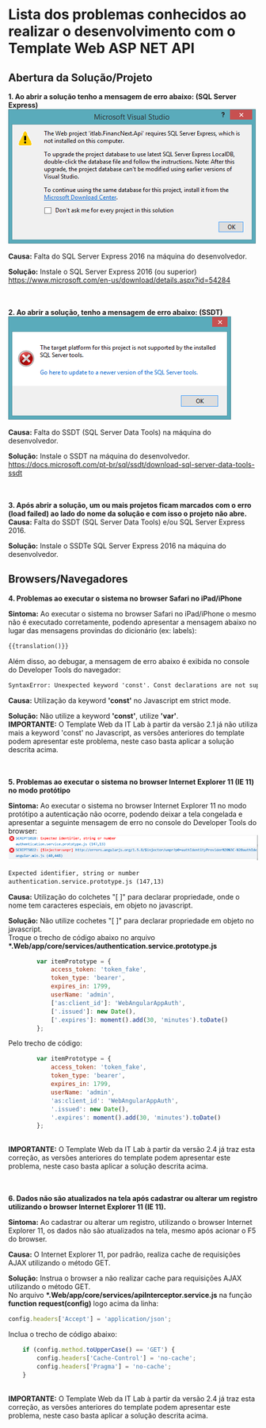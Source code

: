 # Lista dos problemas conhecidos ao realizar o desenvolvimento com o Template Web ASP NET API
## Abertura da Solução/Projeto
<strong>1. Ao abrir a solução tenho a mensagem de erro abaixo: (SQL Server Express)</strong>
<br><img src="images/error-sql-server-express-missing.png">

<strong>Causa:</strong> Falta do SQL Server Express 2016 na máquina do desenvolvedor.

<strong>Solução:</strong> Instale o SQL Server Express 2016 (ou superior) https://www.microsoft.com/en-us/download/details.aspx?id=54284

<br><br>
<strong>2. Ao abrir a solução, tenho a mensagem de erro abaixo: (SSDT)</strong>
<br><img src="images/error-ssdt-missing.png">

<strong>Causa:</strong> Falta do SSDT (SQL Server Data Tools) na máquina do desenvolvedor.

<strong>Solução:</strong> Instale o SSDT na máquina do desenvolvedor. https://docs.microsoft.com/pt-br/sql/ssdt/download-sql-server-data-tools-ssdt

<br><br>
<strong>3. Após abrir a solução, um ou mais projetos ficam marcados com o erro <strong>(load failed)</strong> ao lado do nome da solução e com isso o projeto não abre.</strong>
<br><strong>Causa:</strong> Falta do SSDT (SQL Server Data Tools) e/ou SQL Server Express 2016.

<strong>Solução:</strong> Instale o SSDTe SQL Server Express 2016 na máquina do desenvolvedor.

## Browsers/Navegadores
<strong>4. Problemas ao executar o sistema no browser Safari no iPad/iPhone</strong>

<strong>Sintoma:</strong> Ao executar o sistema no browser Safari no iPad/iPhone o mesmo não é executado corretamente, podendo apresentar a mensagem abaixo no lugar das mensagens provindas do dicionário (ex: labels):
```html
{{translation()}}
``` 
<p>Além disso, ao debugar, a mensagem de erro abaixo é exibida no console do Developer Tools do navegador:</p>

```html
SyntaxError: Unexpected keyword 'const'. Const declarations are not supported in strict mode. 
```
<strong>Causa:</strong> Utilização da keyword <strong>'const'</strong> no Javascript em strict mode.

<strong>Solução:</strong> Não utilize a keyword <strong>'const'</strong>, utilize <strong>'var'</strong>.
<br><strong>IMPORTANTE:</strong> O Template Web da IT Lab à partir da versão 2.1 já não utiliza mais a keyword 'const' no Javascript, as versões anteriores do template podem apresentar este problema, neste caso basta aplicar a solução descrita acima.

<br><br>
<strong>5. Problemas ao executar o sistema no browser Internet Explorer 11 (IE 11) no modo protótipo</strong>

<strong>Sintoma:</strong> Ao executar o sistema no browser Internet Explorer 11 no modo protótipo a autenticação não ocorre, podendo deixar a tela congelada e apresentar a seguinte mensagem de erro no console do Developer Tools do browser:
<br><img src="images/known-issues-ie11-authentication.png">

```html
Expected identifier, string or number
authentication.service.prototype.js (147,13)
```
<strong>Causa:</strong> Utilização do colchetes "[ ]" para declarar propriedade, onde o nome tem caracteres especiais, em objeto no javascript.

<strong>Solução:</strong> Não utilize cochetes "[ ]" para declarar propriedade em objeto no javascript.
<br>Troque o trecho de código abaixo no arquivo <strong>*.Web/app/core/services/authentication.service.prototype.js</strong>
```javascript
        var itemPrototype = {
            access_token: 'token_fake',
            token_type: 'bearer',
            expires_in: 1799,
            userName: 'admin',
            ['as:client_id']: 'WebAngularAppAuth',
            ['.issued']: new Date(),
            ['.expires']: moment().add(30, 'minutes').toDate()
        };
```
Pelo trecho de código:
```javascript
        var itemPrototype = {
            access_token: 'token_fake',
            token_type: 'bearer',
            expires_in: 1799,
            userName: 'admin',
            'as:client_id': 'WebAngularAppAuth',
            '.issued': new Date(),
            '.expires': moment().add(30, 'minutes').toDate()
        };
```
<br><strong>IMPORTANTE:</strong> O Template Web da IT Lab à partir da versão 2.4 já traz esta correção, as versões anteriores do template podem apresentar este problema, neste caso basta aplicar a solução descrita acima.

<br><br>
<strong>6. Dados não são atualizados na tela após cadastrar ou alterar um registro utilizando o browser Internet Explorer 11 (IE 11).</strong>

<strong>Sintoma:</strong> Ao cadastrar ou alterar um registro, utilizando o browser Internet Explorer 11, os dados não são atualizados na tela, mesmo após acionar o F5 do browser.

<strong>Causa:</strong> O Internet Explorer 11, por padrão, realiza cache de requisições AJAX utilizando o método GET.

<strong>Solução:</strong> Instrua o browser a não realizar cache para requisições AJAX utilizando o método GET.
<br>No arquivo <strong>*.Web/app/core/services/apiInterceptor.service.js</strong> na função <strong>function request(config)</strong> logo acima da linha:
```javascript
config.headers['Accept'] = 'application/json';
```
Inclua o trecho de código abaixo:
```javascript
    if (config.method.toUpperCase() == 'GET') {
        config.headers['Cache-Control'] = 'no-cache';
        config.headers['Pragma'] = 'no-cache';
    }
```
<br><strong>IMPORTANTE:</strong> O Template Web da IT Lab à partir da versão 2.4 já traz esta correção, as versões anteriores do template podem apresentar este problema, neste caso basta aplicar a solução descrita acima.